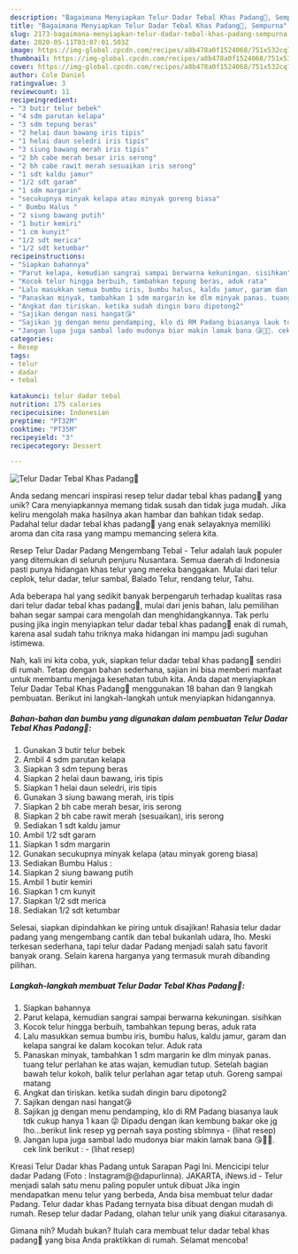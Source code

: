 ```yaml
---
description: "Bagaimana Menyiapkan Telur Dadar Tebal Khas Padang🐣, Sempurna"
title: "Bagaimana Menyiapkan Telur Dadar Tebal Khas Padang🐣, Sempurna"
slug: 2173-bagaimana-menyiapkan-telur-dadar-tebal-khas-padang-sempurna
date: 2020-05-11T03:07:01.503Z
image: https://img-global.cpcdn.com/recipes/a8b478a0f1524068/751x532cq70/telur-dadar-tebal-khas-padang🐣-foto-resep-utama.jpg
thumbnail: https://img-global.cpcdn.com/recipes/a8b478a0f1524068/751x532cq70/telur-dadar-tebal-khas-padang🐣-foto-resep-utama.jpg
cover: https://img-global.cpcdn.com/recipes/a8b478a0f1524068/751x532cq70/telur-dadar-tebal-khas-padang🐣-foto-resep-utama.jpg
author: Cole Daniel
ratingvalue: 3
reviewcount: 11
recipeingredient:
- "3 butir telur bebek"
- "4 sdm parutan kelapa"
- "3 sdm tepung beras"
- "2 helai daun bawang iris tipis"
- "1 helai daun seledri iris tipis"
- "3 siung bawang merah iris tipis"
- "2 bh cabe merah besar iris serong"
- "2 bh cabe rawit merah sesuaikan iris serong"
- "1 sdt kaldu jamur"
- "1/2 sdt garam"
- "1 sdm margarin"
- "secukupnya minyak kelapa atau minyak goreng biasa"
- " Bumbu Halus "
- "2 siung bawang putih"
- "1 butir kemiri"
- "1 cm kunyit"
- "1/2 sdt merica"
- "1/2 sdt ketumbar"
recipeinstructions:
- "Siapkan bahannya"
- "Parut kelapa, kemudian sangrai sampai berwarna kekuningan. sisihkan"
- "Kocok telur hingga berbuih, tambahkan tepung beras, aduk rata"
- "Lalu masukkan semua bumbu iris, bumbu halus, kaldu jamur, garam dan kelapa sangrai ke dalam kocokan telur. Aduk rata"
- "Panaskan minyak, tambahkan 1 sdm margarin ke dlm minyak panas. tuang telur perlahan ke atas wajan, kemudian tutup. Setelah bagian bawah telur kokoh, balik telur perlahan agar tetap utuh. Goreng sampai matang"
- "Angkat dan tiriskan. ketika sudah dingin baru dipotong2"
- "Sajikan dengan nasi hangat😘"
- "Sajikan jg dengan menu pendamping, klo di RM Padang biasanya lauk tdk cukup hanya 1 kaan 😜 Dipadu dengan ikan kembung bakar oke jg lho...berikut link resep yg pernah saya posting sblmnya             (lihat resep)"
- "Jangan lupa juga sambal lado mudonya biar makin lamak bana 😘🥰🤤. cek link berikut :             (lihat resep)"
categories:
- Resep
tags:
- telur
- dadar
- tebal

katakunci: telur dadar tebal 
nutrition: 175 calories
recipecuisine: Indonesian
preptime: "PT32M"
cooktime: "PT35M"
recipeyield: "3"
recipecategory: Dessert

---
```



![Telur Dadar Tebal Khas Padang🐣](https://img-global.cpcdn.com/recipes/a8b478a0f1524068/751x532cq70/telur-dadar-tebal-khas-padang🐣-foto-resep-utama.jpg)

Anda sedang mencari inspirasi resep telur dadar tebal khas padang🐣 yang unik? Cara menyiapkannya memang tidak susah dan tidak juga mudah. Jika keliru mengolah maka hasilnya akan hambar dan bahkan tidak sedap. Padahal telur dadar tebal khas padang🐣 yang enak selayaknya memiliki aroma dan cita rasa yang mampu memancing selera kita.

Resep Telur Dadar Padang Mengembang Tebal - Telur adalah lauk populer yang ditemukan di seluruh penjuru Nusantara. Semua daerah di Indonesia pasti punya hidangan khas telur yang mereka banggakan. Mulai dari telur ceplok, telur dadar, telur sambal, Balado Telur, rendang telur, Tahu.

Ada beberapa hal yang sedikit banyak berpengaruh terhadap kualitas rasa dari telur dadar tebal khas padang🐣, mulai dari jenis bahan, lalu pemilihan bahan segar sampai cara mengolah dan menghidangkannya. Tak perlu pusing jika ingin menyiapkan telur dadar tebal khas padang🐣 enak di rumah, karena asal sudah tahu triknya maka hidangan ini mampu jadi suguhan istimewa.


Nah, kali ini kita coba, yuk, siapkan telur dadar tebal khas padang🐣 sendiri di rumah. Tetap dengan bahan sederhana, sajian ini bisa memberi manfaat untuk membantu menjaga kesehatan tubuh kita. Anda dapat menyiapkan Telur Dadar Tebal Khas Padang🐣 menggunakan 18 bahan dan 9 langkah pembuatan. Berikut ini langkah-langkah untuk menyiapkan hidangannya.

<!--inarticleads1-->

##### Bahan-bahan dan bumbu yang digunakan dalam pembuatan Telur Dadar Tebal Khas Padang🐣:

1. Gunakan 3 butir telur bebek
1. Ambil 4 sdm parutan kelapa
1. Siapkan 3 sdm tepung beras
1. Siapkan 2 helai daun bawang, iris tipis
1. Siapkan 1 helai daun seledri, iris tipis
1. Gunakan 3 siung bawang merah, iris tipis
1. Siapkan 2 bh cabe merah besar, iris serong
1. Siapkan 2 bh cabe rawit merah (sesuaikan), iris serong
1. Sediakan 1 sdt kaldu jamur
1. Ambil 1/2 sdt garam
1. Siapkan 1 sdm margarin
1. Gunakan secukupnya minyak kelapa (atau minyak goreng biasa)
1. Sediakan  Bumbu Halus :
1. Siapkan 2 siung bawang putih
1. Ambil 1 butir kemiri
1. Siapkan 1 cm kunyit
1. Siapkan 1/2 sdt merica
1. Sediakan 1/2 sdt ketumbar


Selesai, siapkan dipindahkan ke piring untuk disajikan! Rahasia telur dadar padang yang mengembang cantik dan tebal bukanlah udara, lho. Meski terkesan sederhana, tapi telur dadar Padang menjadi salah satu favorit banyak orang. Selain karena harganya yang termasuk murah dibanding pilihan. 

<!--inarticleads2-->

##### Langkah-langkah membuat Telur Dadar Tebal Khas Padang🐣:

1. Siapkan bahannya
1. Parut kelapa, kemudian sangrai sampai berwarna kekuningan. sisihkan
1. Kocok telur hingga berbuih, tambahkan tepung beras, aduk rata
1. Lalu masukkan semua bumbu iris, bumbu halus, kaldu jamur, garam dan kelapa sangrai ke dalam kocokan telur. Aduk rata
1. Panaskan minyak, tambahkan 1 sdm margarin ke dlm minyak panas. tuang telur perlahan ke atas wajan, kemudian tutup. Setelah bagian bawah telur kokoh, balik telur perlahan agar tetap utuh. Goreng sampai matang
1. Angkat dan tiriskan. ketika sudah dingin baru dipotong2
1. Sajikan dengan nasi hangat😘
1. Sajikan jg dengan menu pendamping, klo di RM Padang biasanya lauk tdk cukup hanya 1 kaan 😜 Dipadu dengan ikan kembung bakar oke jg lho...berikut link resep yg pernah saya posting sblmnya -             (lihat resep)
1. Jangan lupa juga sambal lado mudonya biar makin lamak bana 😘🥰🤤. cek link berikut : -             (lihat resep)


Kreasi Telur Dadar khas Padang untuk Sarapan Pagi Ini. Mencicipi telur dadar Padang (Foto : Instagram@@dapurlinna). JAKARTA, iNews.id - Telur menjadi salah satu menu paling populer untuk dibuat Jika ingin mendapatkan menu telur yang berbeda, Anda bisa membuat telur dadar Padang. Telur dadar khas Padang ternyata bisa dibuat dengan mudah di rumah. Resep telur dadar Padang, olahan telur unik yang diakui citarasanya. 

Gimana nih? Mudah bukan? Itulah cara membuat telur dadar tebal khas padang🐣 yang bisa Anda praktikkan di rumah. Selamat mencoba!
